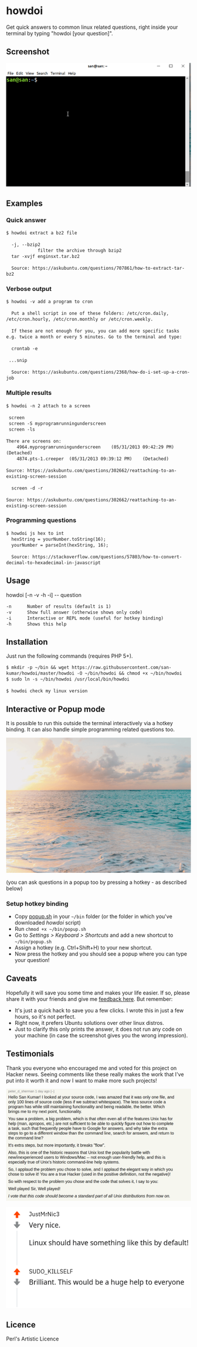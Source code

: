 # howdoi

Get quick answers to common linux related questions, right inside your terminal by typing
"howdoi [your question]".

## Screenshot

![screenshot](./screenshot.gif)

## Examples

### Quick answer
````shell script
$ howdoi extract a bz2 file

  -j, --bzip2
            filter the archive through bzip2
  tar -xvjf enginsxt.tar.bz2
  
  Source: https://askubuntu.com/questions/707861/how-to-extract-tar-bz2
```` 

### Verbose output
````shell script
$ howdoi -v add a program to cron

  Put a shell script in one of these folders: /etc/cron.daily, /etc/cron.hourly, /etc/cron.monthly or /etc/cron.weekly. 
  
  If these are not enough for you, you can add more specific tasks e.g. twice a month or every 5 minutes. Go to the terminal and type:
  
  crontab -e
  
 ...snip
  
  Source: https://askubuntu.com/questions/2368/how-do-i-set-up-a-cron-job
````

### Multiple results
````shell script
$ howdoi -n 2 attach to a screen

 screen
 screen -S myprogramrunningunderscreen
 screen -ls

There are screens on:
    4964.myprogramrunningunderscreen    (05/31/2013 09:42:29 PM)    (Detached)
    4874.pts-1.creeper  (05/31/2013 09:39:12 PM)    (Detached)

Source: https://askubuntu.com/questions/302662/reattaching-to-an-existing-screen-session

  screen -d -r

Source: https://askubuntu.com/questions/302662/reattaching-to-an-existing-screen-session
````

### Programming questions
````shell script
$ howdoi js hex to int
  hexString = yourNumber.toString(16);
  yourNumber = parseInt(hexString, 16);
  
  Source: https://stackoverflow.com/questions/57803/how-to-convert-decimal-to-hexadecimal-in-javascript
```` 

## Usage
 
howdoi [-n -v -h -i] -- question

   	-n		Number of results (default is 1)
   	-v		Show full answer (otherwise shows only code)
   	-i		Interactive or REPL mode (useful for hotkey binding)
   	-h		Shows this help

## Installation

Just run the following commands (requires PHP 5+).

````shell script
$ mkdir -p ~/bin && wget https://raw.githubusercontent.com/san-kumar/howdoi/master/howdoi -O ~/bin/howdoi && chmod +x ~/bin/howdoi
$ sudo ln -s ~/bin/howdoi /usr/local/bin/howdoi

$ howdoi check my linux version
```` 

## Interactive or Popup mode

It is possible to run this outside the terminal interactively via a hotkey binding. It
can also handle simple programming related questions too.

![popup](./popup.gif)

(you can ask questions in a popup too by pressing a hotkey - as described below)

### Setup hotkey binding

- Copy [popup.sh](./popup.sh) in your `~/bin` folder (or the folder in which you've downloaded *howdoi* script)
- Run `chmod +x ~/bin/popup.sh`
- Go to *Settings &gt; Keyboard &gt; Shortcuts* and add a new shortcut to `~/bin/popup.sh`
- Assign a hotkey (e.g. Ctrl+Shift+H) to your new shortcut.
- Now press the hotkey and you should see a popup where you can type your question!

## Caveats

Hopefully it will save you some time and makes your life easier. 
If so, please share it with your friends and give me [feedback here](https://news.ycombinator.com/item?id=23230157#23230181).
But remember:

- It's just a quick hack to save you a few clicks. I wrote this in just a few hours, so it's not perfect.
- Right now, it prefers Ubuntu solutions over other linux distros.
- Just to clarify this only prints the answer, it does not run any code on your machine (in case the screenshot gives you the wrong impression).

## Testimonials

Thank you everyone who encouraged me and voted for this project on Hacker news. Seeing comments like
these really makes the work that I've put into it worth it and now I want to make more such projects!

[![testimonial 1](./testimonial1.png)](https://news.ycombinator.com/item?id=23230157)  

[![testimonial 2](./testimonial2.png)](https://www.reddit.com/r/linux/comments/gn2wfv/howdoi_get_quick_answers_to_common_linux_related/)  
 	   	
## Licence   	

Perl's Artistic Licence